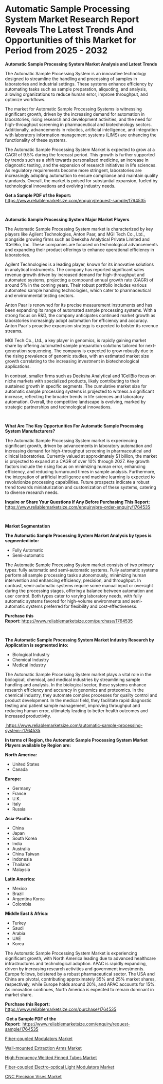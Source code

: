 <p><h1>Automatic Sample Processing System Market Research Report Reveals The Latest Trends And Opportunities of this Market for Period from 2025 - 2032</h1></p><p><strong>Automatic Sample Processing System Market Analysis and Latest Trends</strong></p>
<p><p>The Automatic Sample Processing System is an innovative technology designed to streamline the handling and processing of samples in laboratories and industrial settings. These systems enhance efficiency by automating tasks such as sample preparation, aliquoting, and analysis, allowing organizations to reduce human error, improve throughput, and optimize workflows.</p><p>The market for Automatic Sample Processing Systems is witnessing significant growth, driven by the increasing demand for automation in laboratories, rising research and development activities, and the need for high-throughput screening in pharmaceutical and biotechnology sectors. Additionally, advancements in robotics, artificial intelligence, and integration with laboratory information management systems (LIMS) are enhancing the functionality of these systems.</p><p>The Automatic Sample Processing System Market is expected to grow at a CAGR of 9.5% during the forecast period. This growth is further supported by trends such as a shift towards personalized medicine, an increase in diagnostic testing, and the expansion of research initiatives in life sciences. As regulatory requirements become more stringent, laboratories are increasingly adopting automation to ensure compliance and maintain quality standards. Overall, the market is poised for substantial expansion, fueled by technological innovations and evolving industry needs.</p></p>
<p><strong>Get a Sample PDF of the Report:&nbsp;</strong> <a href="https://www.reliablemarketsize.com/enquiry/request-sample/1764535?utm_campaign=1836&utm_medium=2&utm_source=Github&utm_content=ia&utm_term=11042025&utm_id=automatic-sample-processing-system">https://www.reliablemarketsize.com/enquiry/request-sample/1764535</a></p>
<p>&nbsp;</p>
<p><strong>Automatic Sample Processing System Major Market Players</strong></p>
<p><p>The Automatic Sample Processing System market is characterized by key players like Agilent Technologies, Anton Paar, and MGI Tech Co., Ltd., alongside growing firms such as Deeksha Analytical Private Limited and 1CellBio, Inc. These companies are focused on technological advancements and expanding their product offerings to enhance operational efficiency in laboratories.</p><p>Agilent Technologies is a leading player, known for its innovative solutions in analytical instruments. The company has reported significant sales revenue growth driven by increased demand for high-throughput and automated systems, projecting a compound annual growth rate (CAGR) of around 5% in the coming years. Their robust portfolio includes various automated sample handling technologies, which cater to pharmaceutical and environmental testing sectors.</p><p>Anton Paar is renowned for its precise measurement instruments and has been expanding its range of automated sample processing systems. With a strong focus on R&D, the company anticipates continued market growth as laboratories increasingly adopt automation for efficiency and accuracy. Anton Paar's proactive expansion strategy is expected to bolster its revenue streams.</p><p>MGI Tech Co., Ltd., a key player in genomics, is rapidly gaining market share by offering automated sample preparation solutions tailored for next-generation sequencing. The company is expected to grow robustly due to the rising prevalence of genomic studies, with an estimated market size growth correlating to the increasing investment in biotechnological applications.</p><p>In contrast, smaller firms such as Deeksha Analytical and 1CellBio focus on niche markets with specialized products, likely contributing to their sustained growth in specific segments. The cumulative market size for automatic sample processing systems is projected to witness a significant increase, reflecting the broader trends in life sciences and laboratory automation. Overall, the competitive landscape is evolving, marked by strategic partnerships and technological innovations.</p></p>
<p>&nbsp;</p>
<p><strong>What Are The Key Opportunities For Automatic Sample Processing System Manufacturers?</strong></p>
<p><p>The Automatic Sample Processing System market is experiencing significant growth, driven by advancements in laboratory automation and increasing demand for high-throughput screening in pharmaceutical and clinical laboratories. Currently valued at approximately $1 billion, the market is projected to expand at a CAGR of over 10% through 2027. Key growth factors include the rising focus on minimizing human error, enhancing efficiency, and reducing turnaround times in sample analysis. Furthermore, the integration of artificial intelligence and machine learning is expected to revolutionize processing capabilities. Future prospects indicate a robust trend towards miniaturization and customization of these systems, catering to diverse research needs.</p></p>
<p><strong>Inquire or Share Your Questions If Any Before Purchasing This Report:</strong> <a href="https://www.reliablemarketsize.com/enquiry/pre-order-enquiry/1764535?utm_campaign=1836&utm_medium=2&utm_source=Github&utm_content=ia&utm_term=11042025&utm_id=automatic-sample-processing-system">https://www.reliablemarketsize.com/enquiry/pre-order-enquiry/1764535</a></p>
<p>&nbsp;</p>
<p><strong>Market Segmentation</strong></p>
<p><strong>The Automatic Sample Processing System Market Analysis by types is segmented into:</strong></p>
<p><ul><li>Fully Automatic</li><li>Semi-automatic</li></ul></p>
<p><p>The Automatic Sample Processing System market consists of two primary types: fully automatic and semi-automatic systems. Fully automatic systems perform all sample processing tasks autonomously, minimizing human intervention and enhancing efficiency, precision, and throughput. In contrast, semi-automatic systems require some manual input or oversight during the processing stages, offering a balance between automation and user control. Both types cater to varying laboratory needs, with fully automatic systems favored for high-volume environments and semi-automatic systems preferred for flexibility and cost-effectiveness.</p></p>
<p><strong>Purchase this Report:&nbsp;</strong><a href="https://www.reliablemarketsize.com/purchase/1764535?utm_campaign=1836&utm_medium=2&utm_source=Github&utm_content=ia&utm_term=11042025&utm_id=automatic-sample-processing-system">https://www.reliablemarketsize.com/purchase/1764535</a></p>
<p>&nbsp;</p>
<p><strong>The Automatic Sample Processing System Market Industry Research by Application is segmented into:</strong></p>
<p><ul><li>Biological Industry</li><li>Chemical Industry</li><li>Medical Industry</li></ul></p>
<p><p>The Automatic Sample Processing System market plays a vital role in the biological, chemical, and medical industries by streamlining sample handling and analysis. In the biological sector, these systems enhance research efficiency and accuracy in genomics and proteomics. In the chemical industry, they automate complex processes for quality control and product development. In the medical field, they facilitate rapid diagnostic testing and patient sample management, improving throughput and reducing human error, ultimately leading to better health outcomes and increased productivity.</p></p>
<p><a href="https://www.reliablemarketsize.com/automatic-sample-processing-system-r1764535?utm_campaign=1836&utm_medium=2&utm_source=Github&utm_content=ia&utm_term=11042025&utm_id=automatic-sample-processing-system">&nbsp;https://www.reliablemarketsize.com/automatic-sample-processing-system-r1764535</a></p>
<p><strong>In terms of Region, the Automatic Sample Processing System Market Players available by Region are:</strong></p>
<p>
    <p> <strong> North America: </strong>
        <ul>
            <li>United States</li>
            <li>Canada</li>
        </ul>
        </p> 
    <p> <strong> Europe: </strong>
        <ul>
            <li>Germany</li>
            <li>France</li>
            <li>U.K.</li>
            <li>Italy</li>
            <li>Russia</li>
        </ul>
        </p> 
    <p> <strong> Asia-Pacific: </strong>
        <ul>
            <li>China</li>
            <li>Japan</li>
            <li>South Korea</li>
            <li>India</li>
            <li>Australia</li>
            <li>China Taiwan</li>
            <li>Indonesia</li>
            <li>Thailand</li>
            <li>Malaysia</li>
        </ul>
        </p> 
    <p> <strong> Latin America: </strong>
        <ul>
            <li>Mexico</li>
            <li>Brazil</li>
            <li>Argentina Korea</li>
            <li>Colombia</li>
        </ul>
        </p> 
    <p> <strong> Middle East & Africa: </strong>
        <ul>
            <li>Turkey</li>
            <li>Saudi</li>
            <li>Arabia</li>
            <li>UAE</li>
            <li>Korea</li>
        </ul>
    </p>
    </p>
<p><p>The Automatic Sample Processing System Market is experiencing significant growth, with North America leading due to advanced healthcare infrastructures and technological adoption. APAC is rapidly expanding, driven by increasing research activities and government investments. Europe follows, bolstered by a robust pharmaceutical sector. The USA and China are pivotal, contributing approximately 35% and 25% market shares, respectively, while Europe holds around 20%, and APAC accounts for 15%. As innovation continues, North America is expected to remain dominant in market share.</p></p>
<p><strong>Purchase this Report: </strong><a href="https://www.reliablemarketsize.com/purchase/1764535?utm_campaign=1836&utm_medium=2&utm_source=Github&utm_content=ia&utm_term=11042025&utm_id=automatic-sample-processing-system">https://www.reliablemarketsize.com/purchase/1764535</a></p>
<p>&nbsp;<strong>Get a Sample PDF of the Report:&nbsp;&nbsp;</strong><a href="https://www.reliablemarketsize.com/enquiry/request-sample/1764535?utm_campaign=1836&utm_medium=2&utm_source=Github&utm_content=ia&utm_term=11042025&utm_id=automatic-sample-processing-system">https://www.reliablemarketsize.com/enquiry/request-sample/1764535</a></p>
<p><strong></strong></p>
<p><p><a href="https://github.com/godutetraeva/Market-Research-Report-List-1/blob/main/fiber-coupled-modulators-market.md?utm_campaign=1836&utm_medium=2&utm_source=Github&utm_content=ia&utm_term=11042025&utm_id=automatic-sample-processing-system">Fiber-coupled Modulators Market</a></p><p><a href="https://github.com/cernkomlkawi/Market-Research-Report-List-1/blob/main/wall-mounted-extraction-arms-market.md?utm_campaign=1836&utm_medium=2&utm_source=Github&utm_content=ia&utm_term=11042025&utm_id=automatic-sample-processing-system">Wall-mounted Extraction Arms Market</a></p><p><a href="https://github.com/abuegalawixo/Market-Research-Report-List-1/blob/main/high-frequency-welded-finned-tubes-market.md?utm_campaign=1836&utm_medium=2&utm_source=Github&utm_content=ia&utm_term=11042025&utm_id=automatic-sample-processing-system">High Frequency Welded Finned Tubes Market</a></p><p><a href="https://github.com/trossdushi7u/Market-Research-Report-List-1/blob/main/fiber-coupled-electro-optical-light-modulators-market.md?utm_campaign=1836&utm_medium=2&utm_source=Github&utm_content=ia&utm_term=11042025&utm_id=automatic-sample-processing-system">Fiber-coupled Electro-optical Light Modulators Market</a></p><p><a href="https://github.com/boonegoicks7/Market-Research-Report-List-1/blob/main/cnc-precision-vises-market.md?utm_campaign=1836&utm_medium=2&utm_source=Github&utm_content=ia&utm_term=11042025&utm_id=automatic-sample-processing-system">CNC Precision Vises Market</a></p></p>